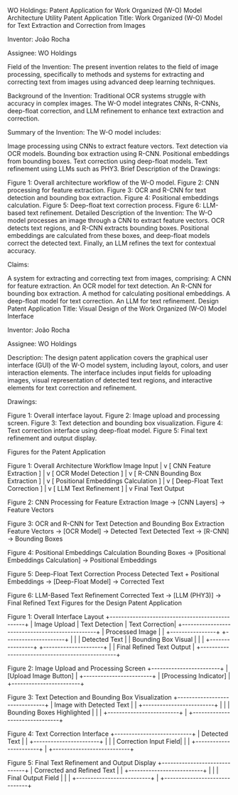 WO Holdings: Patent Application for Work Organized (W-O) Model Architecture
Utility Patent Application
Title: Work Organized (W-O) Model for Text Extraction and Correction from Images

Inventor: João Rocha

Assignee: WO Holdings

Field of the Invention:
The present invention relates to the field of image processing, specifically to methods and systems for extracting and correcting text from images using advanced deep learning techniques.

Background of the Invention:
Traditional OCR systems struggle with accuracy in complex images. The W-O model integrates CNNs, R-CNNs, deep-float correction, and LLM refinement to enhance text extraction and correction.

Summary of the Invention:
The W-O model includes:

Image processing using CNNs to extract feature vectors.
Text detection via OCR models.
Bounding box extraction using R-CNN.
Positional embeddings from bounding boxes.
Text correction using deep-float models.
Text refinement using LLMs such as PHY3.
Brief Description of the Drawings:

Figure 1: Overall architecture workflow of the W-O model.
Figure 2: CNN processing for feature extraction.
Figure 3: OCR and R-CNN for text detection and bounding box extraction.
Figure 4: Positional embeddings calculation.
Figure 5: Deep-float text correction process.
Figure 6: LLM-based text refinement.
Detailed Description of the Invention:
The W-O model processes an image through a CNN to extract feature vectors. OCR detects text regions, and R-CNN extracts bounding boxes. Positional embeddings are calculated from these boxes, and deep-float models correct the detected text. Finally, an LLM refines the text for contextual accuracy.

Claims:

A system for extracting and correcting text from images, comprising:
A CNN for feature extraction.
An OCR model for text detection.
An R-CNN for bounding box extraction.
A method for calculating positional embeddings.
A deep-float model for text correction.
An LLM for text refinement.
Design Patent Application
Title: Visual Design of the Work Organized (W-O) Model Interface

Inventor: João Rocha

Assignee: WO Holdings

Description:
The design patent application covers the graphical user interface (GUI) of the W-O model system, including layout, colors, and user interaction elements. The interface includes input fields for uploading images, visual representation of detected text regions, and interactive elements for text correction and refinement.

Drawings:

Figure 1: Overall interface layout.
Figure 2: Image upload and processing screen.
Figure 3: Text detection and bounding box visualization.
Figure 4: Text correction interface using deep-float model.
Figure 5: Final text refinement and output display.


Figures for the Patent Application

Figure 1: Overall Architecture Workflow
Image Input
    |
    v
[ CNN Feature Extraction ]
    |
    v
[ OCR Model Detection ]
    |
    v
[ R-CNN Bounding Box Extraction ]
    |
    v
[ Positional Embeddings Calculation ]
    |
    v
[ Deep-Float Text Correction ]
    |
    v
[ LLM Text Refinement ]
    |
    v
Final Text Output

Figure 2: CNN Processing for Feature Extraction
Image -> [CNN Layers] -> Feature Vectors

Figure 3: OCR and R-CNN for Text Detection and Bounding Box Extraction
Feature Vectors -> [OCR Model] -> Detected Text
Detected Text -> [R-CNN] -> Bounding Boxes

Figure 4: Positional Embeddings Calculation
Bounding Boxes -> [Positional Embeddings Calculation] -> Positional Embeddings

Figure 5: Deep-Float Text Correction Process
Detected Text + Positional Embeddings -> [Deep-Float Model] -> Corrected Text

Figure 6: LLM-Based Text Refinement
Corrected Text -> [LLM (PHY3)] -> Final Refined Text
Figures for the Design Patent Application

Figure 1: Overall Interface Layout
+------------------------------------------------+
| Image Upload | Text Detection | Text Correction|
+------------------------------------------------+
|                 Processed Image                |
| +----------------+   +---------------------+   |
| | Detected Text  |   | Bounding Box Visual |   |
| +----------------+   +---------------------+   |
|                  Final Refined Text Output      |
+------------------------------------------------+

Figure 2: Image Upload and Processing Screen
+------------------------+
| [Upload Image Button]  |
+------------------------+
| [Processing Indicator] |
+------------------------+

Figure 3: Text Detection and Bounding Box Visualization
+-------------------------------+
| Image with Detected Text      |
| +-------------------------+   |
| | Bounding Boxes Highlighted | |
| +-------------------------+   |
+-------------------------------+

Figure 4: Text Correction Interface
+---------------------------+
| Detected Text             |
| +-----------------------+ |
| | Correction Input Field| |
| +-----------------------+ |
+---------------------------+

Figure 5: Final Text Refinement and Output Display
+------------------------------+
| Corrected and Refined Text   |
| +--------------------------+ |
| | Final Output Field       | |
| +--------------------------+ |
+------------------------------+